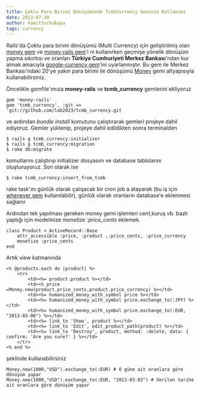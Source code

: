 ```yaml
---
title: Çoklu Para Birimi Dönüşümünde TcmbCurrency Geminin Kullanımı
date: 2013-07-30
author: hamitturkukaya
tags: currency
---
```


Rails'da Çoklu para birimi dönüşümü (Multi Currency) için geliştirilmiş olan [money gem][1] ve [money-rails gem][2]'i ni kullanırken geçmişe yönelik dönüşüm yapma sıkıntısı ve oranları **Türkiye Cumhuriyeti Merkez Bankası**'ndan kur almak amacıyla [google-currency gem][3]'ini uyarlanmıştır. Bu gem ile Merkez Bankası'ndaki 20'ye yakın para birimi ile dönüşümü [Money][1] gemi altyapısıyla kullanabilirsiniz.

Öncelikle gemfile'ımıza **money-rails** ve **tcmb_currency** gemlerini ekliyoruz

    gem 'money-rails'
    gem 'tcmb_currency', :git => 'git://github.com/lab2023/tcmb_currency.git


ve ardından *bundle install* komutunu çalıştırarak gemleri projeye dahil ediyoruz. Gemler yüklenip, projeye dahil edildikten sonra terminalden

    $ rails g tcmb_currency:initializer
    $ rails g tcmb_currency:migration
    $ rake db:migrate


komutlarını çalıştırıp initializer dosyasını ve database tablolarını oluşturuyoruz. <!-- more --> Son olarak ise

    $ rake tcmb_currency:insert_from_tcmb


rake task'ını günlük olarak çalışacak bir cron job a atayarak (bu iş için [whenever gem][4] kullanılabilir), günlük olarak oranların database'e eklenmesi sağlanır

Ardından tek yapılması gereken money gemi işlemleri cent,kuruş vb. bazlı yaptığı için modelinize *monetize :price_cents* eklemek.

    class Product < ActiveRecord::Base
        attr_accessible :price, :product ,:price_cents, :price_currency
        monetize :price_cents
    end


Artık view katmanında

    <% @products.each do |product| %>
        <tr>
            <td><%= product.product %></td>
            <td><% price =Money.new(product.price_cents,product.price_currency) %></td>
            <td><%= humanized_money_with_symbol price %></td>
            <td><%= humanized_money_with_symbol price.exchange_to(:JPY) %></td>
            <td><%= humanized_money_with_symbol price.exchange_to(:EUR, "2013-03-06") %></td>
            <td><%= link_to 'Show', product %></td>
            <td><%= link_to 'Edit', edit_product_path(product) %></td>
            <td><%= link_to 'Destroy', product, method: :delete, data: { confirm: 'Are you sure?' } %></td>
        </tr>
    <% end %>


şeklinde kullanabilirsiniz

    Money.new(1000,"USD").exchange_to(:EUR) # O güne ait oranlara göre dönüşüm yapar
    Money.new(1000,"USD").exchange_to(:EUR, "2013-03-02") # Verilen tarihe ait oranlara göre dönüşüm yapar

 [1]: https://github.com/RubyMoney/money
 [2]: https://github.com/RubyMoney/money-rails
 [3]: https://github.com/RubyMoney/google_currency
 [4]: https://github.com/javan/whenever
